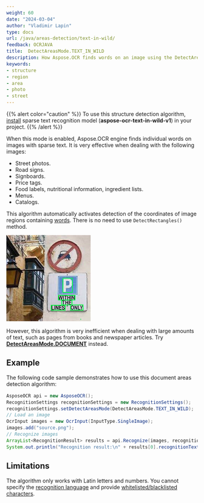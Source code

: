 ```yaml
---
weight: 60
date: "2024-03-04"
author: "Vladimir Lapin"
type: docs
url: /java/areas-detection/text-in-wild/
feedback: OCRJAVA
title:  DetectAreasMode.TEXT_IN_WILD
description: How Aspose.OCR finds words on an image using the DetectAreasMode.TEXT_IN_WILD algorithm.
keywords:
- structure
- region
- area
- photo
- street
---
```


{{% alert color="caution" %}} 
To use this structure detection algorithm, [install](/ocr/java/modules/) sparse text recognition model (**aspose-ocr-text-in-wild-v1**) in your project.
{{% /alert %}}

When this mode is enabled, Aspose.OCR engine finds individual words on images with sparse text. It is very effective when dealing with the following images:

- Street photos.
- Road signs.
- Signboards.
- Price tags.
- Food labels, nutritional information, ingredient lists.
- Menus.
- Catalogs.

This algorithm automatically activates detection of the coordinates of image regions containing [words](/ocr/java/image-regions-word-find/). There is no need to use `DetectRectangles()` method.

![Text-in-wild structure detection algorithm](label-regions.png)

However, this algorithm is very inefficient when dealing with large amounts of text, such as pages from books and newspaper articles. Try [**DetectAreasMode.DOCUMENT**](/ocr/java/areas-detection/document/) instead.

## Example

The following code sample demonstrates how to use this document areas detection algorithm:

```java
AsposeOCR api = new AsposeOCR();
RecognitionSettings recognitionSettings = new RecognitionSettings();
recognitionSettings.setDetectAreasMode(DetectAreasMode.TEXT_IN_WILD);
// Load an image
OcrInput images = new OcrInput(InputType.SingleImage);
images.add("source.png");
// Recognize images
ArrayList<RecognitionResult> results = api.Recognize(images, recognitionSettings);
System.out.println("Recognition result:\n" + results[0].recognitionText + "\n\n");
```

## Limitations

The algorithm only works with Latin letters and numbers. You cannot specify the [recognition language](/ocr/java/languages/) and provide [whitelisted/blacklisted characters](/ocr/java/recognition-settings-common/). 
